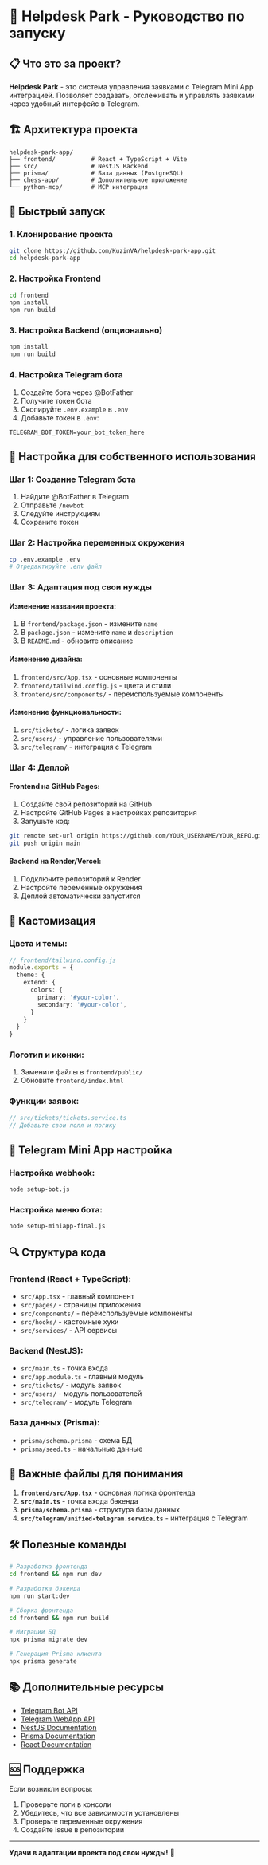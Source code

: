 # 🚀 Helpdesk Park - Руководство по запуску

## 📋 Что это за проект?

**Helpdesk Park** - это система управления заявками с Telegram Mini App интеграцией. Позволяет создавать, отслеживать и управлять заявками через удобный интерфейс в Telegram.

## 🏗️ Архитектура проекта

```
helpdesk-park-app/
├── frontend/          # React + TypeScript + Vite
├── src/               # NestJS Backend
├── prisma/            # База данных (PostgreSQL)
├── chess-app/         # Дополнительное приложение
└── python-mcp/        # MCP интеграция
```

## 🚀 Быстрый запуск

### 1. **Клонирование проекта**
```bash
git clone https://github.com/KuzinVA/helpdesk-park-app.git
cd helpdesk-park-app
```

### 2. **Настройка Frontend**
```bash
cd frontend
npm install
npm run build
```

### 3. **Настройка Backend (опционально)**
```bash
npm install
npm run build
```

### 4. **Настройка Telegram бота**
1. Создайте бота через @BotFather
2. Получите токен бота
3. Скопируйте `.env.example` в `.env`
4. Добавьте токен в `.env`:
```env
TELEGRAM_BOT_TOKEN=your_bot_token_here
```

## 🔧 Настройка для собственного использования

### **Шаг 1: Создание Telegram бота**
1. Найдите @BotFather в Telegram
2. Отправьте `/newbot`
3. Следуйте инструкциям
4. Сохраните токен

### **Шаг 2: Настройка переменных окружения**
```bash
cp .env.example .env
# Отредактируйте .env файл
```

### **Шаг 3: Адаптация под свои нужды**

#### **Изменение названия проекта:**
1. В `frontend/package.json` - измените `name`
2. В `package.json` - измените `name` и `description`
3. В `README.md` - обновите описание

#### **Изменение дизайна:**
1. `frontend/src/App.tsx` - основные компоненты
2. `frontend/tailwind.config.js` - цвета и стили
3. `frontend/src/components/` - переиспользуемые компоненты

#### **Изменение функциональности:**
1. `src/tickets/` - логика заявок
2. `src/users/` - управление пользователями
3. `src/telegram/` - интеграция с Telegram

### **Шаг 4: Деплой**

#### **Frontend на GitHub Pages:**
1. Создайте свой репозиторий на GitHub
2. Настройте GitHub Pages в настройках репозитория
3. Запушьте код:
```bash
git remote set-url origin https://github.com/YOUR_USERNAME/YOUR_REPO.git
git push origin main
```

#### **Backend на Render/Vercel:**
1. Подключите репозиторий к Render
2. Настройте переменные окружения
3. Деплой автоматически запустится

## 🎨 Кастомизация

### **Цвета и темы:**
```typescript
// frontend/tailwind.config.js
module.exports = {
  theme: {
    extend: {
      colors: {
        primary: '#your-color',
        secondary: '#your-color',
      }
    }
  }
}
```

### **Логотип и иконки:**
1. Замените файлы в `frontend/public/`
2. Обновите `frontend/index.html`

### **Функции заявок:**
```typescript
// src/tickets/tickets.service.ts
// Добавьте свои поля и логику
```

## 📱 Telegram Mini App настройка

### **Настройка webhook:**
```bash
node setup-bot.js
```

### **Настройка меню бота:**
```bash
node setup-miniapp-final.js
```

## 🔍 Структура кода

### **Frontend (React + TypeScript):**
- `src/App.tsx` - главный компонент
- `src/pages/` - страницы приложения
- `src/components/` - переиспользуемые компоненты
- `src/hooks/` - кастомные хуки
- `src/services/` - API сервисы

### **Backend (NestJS):**
- `src/main.ts` - точка входа
- `src/app.module.ts` - главный модуль
- `src/tickets/` - модуль заявок
- `src/users/` - модуль пользователей
- `src/telegram/` - модуль Telegram

### **База данных (Prisma):**
- `prisma/schema.prisma` - схема БД
- `prisma/seed.ts` - начальные данные

## 🚨 Важные файлы для понимания

1. **`frontend/src/App.tsx`** - основная логика фронтенда
2. **`src/main.ts`** - точка входа бэкенда
3. **`prisma/schema.prisma`** - структура базы данных
4. **`src/telegram/unified-telegram.service.ts`** - интеграция с Telegram

## 🛠️ Полезные команды

```bash
# Разработка фронтенда
cd frontend && npm run dev

# Разработка бэкенда
npm run start:dev

# Сборка фронтенда
cd frontend && npm run build

# Миграции БД
npx prisma migrate dev

# Генерация Prisma клиента
npx prisma generate
```

## 📚 Дополнительные ресурсы

- [Telegram Bot API](https://core.telegram.org/bots/api)
- [Telegram WebApp API](https://core.telegram.org/bots/webapps)
- [NestJS Documentation](https://docs.nestjs.com/)
- [Prisma Documentation](https://www.prisma.io/docs)
- [React Documentation](https://react.dev/)

## 🆘 Поддержка

Если возникли вопросы:
1. Проверьте логи в консоли
2. Убедитесь, что все зависимости установлены
3. Проверьте переменные окружения
4. Создайте issue в репозитории

---

**Удачи в адаптации проекта под свои нужды!** 🚀
